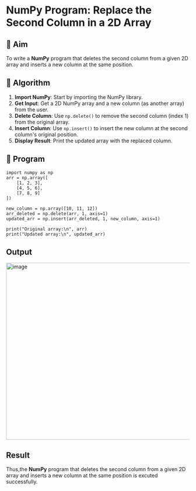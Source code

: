 # NumPy Program: Replace the Second Column in a 2D Array

## 🎯 Aim
To write a **NumPy** program that deletes the second column from a given 2D array and inserts a new column at the same position.

## 🧠 Algorithm
1. **Import NumPy**: Start by importing the NumPy library.
2. **Get Input**: Get a 2D NumPy array and a new column (as another array) from the user.
3. **Delete Column**: Use `np.delete()` to remove the second column (index 1) from the original array.
4. **Insert Column**: Use `np.insert()` to insert the new column at the second column's original position.
5. **Display Result**: Print the updated array with the replaced column.

## 🧾 Program
```
import numpy as np
arr = np.array([
    [1, 2, 3],
    [4, 5, 6],
    [7, 8, 9]
])

new_column = np.array([10, 11, 12])
arr_deleted = np.delete(arr, 1, axis=1)
updated_arr = np.insert(arr_deleted, 1, new_column, axis=1)

print("Original array:\n", arr)
print("Updated array:\n", updated_arr)
```


## Output
<img width="1320" height="483" alt="image" src="https://github.com/user-attachments/assets/a37da90b-f4c8-465e-a887-024ed2dd1ecb" />


## Result
Thus,the **NumPy** program that deletes the second column from a given 2D array and inserts a new column at the same position is excuted successfully.
